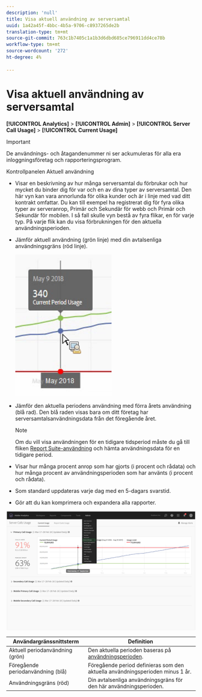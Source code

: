 ```yaml
---
description: 'null'
title: Visa aktuell användning av serversamtal
uuid: 1a42a45f-4bbc-4b5a-9706-c8937265de2b
translation-type: tm+mt
source-git-commit: 763c1b7405c1a1b3d6dbd685ce796911dd4ce78b
workflow-type: tm+mt
source-wordcount: '272'
ht-degree: 4%

---
```



# Visa aktuell användning av serversamtal

**[!UICONTROL Analytics]** > **[!UICONTROL Admin]** > **[!UICONTROL Server Call Usage]** > **[!UICONTROL Current Usage]**

>[!IMPORTANT]
>
>De användnings- och åtagandenummer ni ser ackumuleras för alla era inloggningsföretag och rapporteringsprogram.

Kontrollpanelen Aktuell användning

* Visar en beskrivning av hur många serversamtal du förbrukar och hur mycket du binder dig för var och en av dina typer av serversamtal. Den här vyn kan vara annorlunda för olika kunder och är i linje med vad ditt kontrakt omfattar. Du kan till exempel ha registrerat dig för fyra olika typer av serveranrop, Primär och Sekundär för webb och Primär och Sekundär för mobilen. I så fall skulle vyn bestå av fyra flikar, en för varje typ. På varje flik kan du visa förbrukningen för den aktuella användningsperioden.
* Jämför aktuell användning (grön linje) med din avtalsenliga användningsgräns (röd linje).

   ![](assets/current_period.png)

* Jämför den aktuella periodens användning med förra årets användning (blå rad). Den blå raden visas bara om ditt företag har serversamtalsanvändningsdata från det föregående året.

   >[!NOTE]
   >
   >Om du vill visa användningen för en tidigare tidsperiod måste du gå till fliken [Report Suite-användning](/help/admin/c-server-call-usage/report-suite-usage.md) och hämta användningsdata för en tidigare period.

* Visar hur många procent anrop som har gjorts (i procent och rådata) och hur många procent av användningsperioden som har använts (i procent och rådata).
* Som standard uppdateras varje dag med en 5-dagars svarstid.
* Gör att du kan komprimera och expandera alla rapporter.

![](assets/server_call_dashboard.png)

| Användargränssnittsterm | Definition |
|---|---|
| Aktuell periodanvändning (grön) | Den aktuella perioden baseras på [användningsperioden](/help/admin/c-server-call-usage/overage-overview.md). |
| Föregående periodanvändning (blå) | Föregående period definieras som den aktuella användningsperioden minus 1 år. |
| Användningsgräns (röd) | Din avtalsenliga användningsgräns för den här användningsperioden. |

